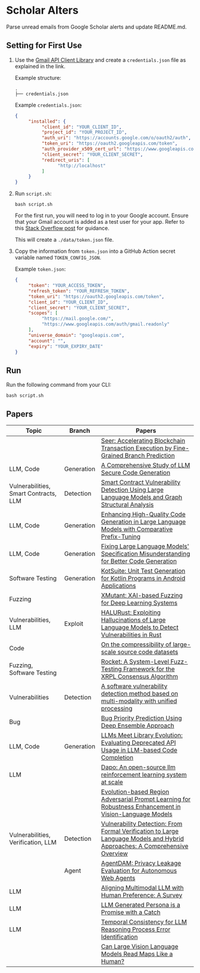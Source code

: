 # Scholar Alters
Parse unread emails from Google Scholar alerts and update README.md.

## Setting for First Use
1. Use the [Gmail API Client Library](https://developers.google.com/gmail/api/quickstart/python) and create a `credentials.json` file as explained in the link.

    Example structure:
    ```
    .
    ├── credentials.json
    ```

    Example `credentials.json`:
    ```json
    {
         "installed": {
              "client_id": "YOUR_CLIENT_ID",
              "project_id": "YOUR_PROJECT_ID",
              "auth_uri": "https://accounts.google.com/o/oauth2/auth",
              "token_uri": "https://oauth2.googleapis.com/token",
              "auth_provider_x509_cert_url": "https://www.googleapis.com/oauth2/v1/certs",
              "client_secret": "YOUR_CLIENT_SECRET",
              "redirect_uris": [
                    "http://localhost"
              ]
         }
    }
    ```

2. Run `script.sh`:
    ```
    bash script.sh
    ```
    For the first run, you will need to log in to your Google account. Ensure that your Gmail account is added as a test user for your app. Refer to this [Stack Overflow post](https://stackoverflow.com/questions/75454425/access-blocked-project-has-not-completed-the-google-verification-process) for guidance.

    This will create a `./data/token.json` file.

3. Copy the information from `token.json` into a GitHub Action secret variable named `TOKEN_CONFIG_JSON`.

    Example `token.json`:
    ```json
    {
         "token": "YOUR_ACCESS_TOKEN",
         "refresh_token": "YOUR_REFRESH_TOKEN",
         "token_uri": "https://oauth2.googleapis.com/token",
         "client_id": "YOUR_CLIENT_ID",
         "client_secret": "YOUR_CLIENT_SECRET",
         "scopes": [
              "https://mail.google.com/",
              "https://www.googleapis.com/auth/gmail.readonly"
         ],
         "universe_domain": "googleapis.com",
         "account": "",
         "expiry": "YOUR_EXPIRY_DATE"
    }
    ```

## Run
Run the following command from your CLI:
```
bash script.sh
```

## Papers

| Topic | Branch | Papers |
| --- | --- | --- |
|  |  | [Seer: Accelerating Blockchain Transaction Execution by Fine-Grained Branch Prediction](https://scholar.google.com/scholar_url?url=https://www.vldb.org/pvldb/vol18/p822-xiao.pdf&hl=en&sa=X&d=11168060766901762929&ei=ssz2Z4fjDo-j6rQPq-ro-Qg&scisig=AFWwaeaPUcL3LwL9BAYItnVcd0Fp&oi=scholaralrt&hist=ylyK0_8AAAAJ:4974034551180671527:AFWwaebZb4G2z_XAHxtUtGUOv8go&html=&pos=0&folt=cit) |
| LLM, Code | Generation | [A Comprehensive Study of LLM Secure Code Generation](https://scholar.google.com/scholar_url?url=https://arxiv.org/pdf/2503.15554%3F&hl=en&sa=X&d=1363137439941333778&ei=ssz2Z7-hDZyV6rQPq4Lz0Q4&scisig=AFWwaea70lzbx-2dnx-SlddbyIDc&oi=scholaralrt&hist=ylyK0_8AAAAJ:4812769200119993430:AFWwaeYwgMeQSPpxCfDXmGy5aE3n&html=&pos=0&folt=rel) |
| Vulnerabilities, Smart Contracts, LLM | Detection | [Smart Contract Vulnerability Detection Using Large Language Models and Graph Structural Analysis](https://scholar.google.com/scholar_url?url=https://www.sciencedirect.com/org/science/article/pii/S1546221825002504&hl=en&sa=X&d=4504820058459498391&ei=ssz2Z7-hDZyV6rQPq4Lz0Q4&scisig=AFWwaeZMeaniylWwEGOyOdrF9Ulz&oi=scholaralrt&hist=ylyK0_8AAAAJ:4812769200119993430:AFWwaeYwgMeQSPpxCfDXmGy5aE3n&html=&pos=1&folt=rel) |
| LLM, Code | Generation | [Enhancing High-Quality Code Generation in Large Language Models with Comparative Prefix-Tuning](https://scholar.google.com/scholar_url?url=https://arxiv.org/pdf/2503.09020&hl=en&sa=X&d=274986171076802173&ei=ssz2Z9HpFMCSieoPxdaHyQM&scisig=AFWwaea-q7yfbqCfb2mRj_yZrJ7q&oi=scholaralrt&hist=ylyK0_8AAAAJ:17903213248891513419:AFWwaeaeIo1O_qAhRJzogmnex0DM&html=&pos=0&folt=rel) |
| LLM, Code | Generation | [Fixing Large Language Models' Specification Misunderstanding for Better Code Generation](https://scholar.google.com/scholar_url?url=https://drive.google.com/file/d/1eiTmCxYs6FgdxCZNOdS9egz6U1Jf4wOL/view&hl=en&sa=X&d=6513233471596826292&ei=ssz2Z9HpFMCSieoPxdaHyQM&scisig=AFWwaeZjNzZZqbOuWO8MZmi5NgiS&oi=scholaralrt&hist=ylyK0_8AAAAJ:17903213248891513419:AFWwaeaeIo1O_qAhRJzogmnex0DM&html=&pos=1&folt=rel) |
| Software Testing | Generation | [KotSuite: Unit Test Generation for Kotlin Programs in Android Applications](https://scholar.google.com/scholar_url?url=https://qixin5.github.io/files/pdf/research/icpc25kotsuite.pdf&hl=en&sa=X&d=4160603672644182246&ei=ssz2Z9HpFMCSieoPxdaHyQM&scisig=AFWwaebk9skrRKkb80KaNdrfD3RV&oi=scholaralrt&hist=ylyK0_8AAAAJ:17903213248891513419:AFWwaeaeIo1O_qAhRJzogmnex0DM&html=&pos=2&folt=rel) |
| Fuzzing |  | [XMutant: XAI-based Fuzzing for Deep Learning Systems](https://scholar.google.com/scholar_url?url=https://arxiv.org/pdf/2503.07222&hl=en&sa=X&d=13793734475605200419&ei=ssz2Z9HpFMCSieoPxdaHyQM&scisig=AFWwaeYnfys4dbn96t74wYrCxCKf&oi=scholaralrt&hist=ylyK0_8AAAAJ:17903213248891513419:AFWwaeaeIo1O_qAhRJzogmnex0DM&html=&pos=3&folt=rel) |
| Vulnerabilities, LLM | Exploit | [HALURust: Exploiting Hallucinations of Large Language Models to Detect Vulnerabilities in Rust](https://scholar.google.com/scholar_url?url=https://arxiv.org/pdf/2503.10793&hl=en&sa=X&d=5829414047755650757&ei=ssz2Z9HpFMCSieoPxdaHyQM&scisig=AFWwaeY9qSDL2ktzIVFeZhrU-G2d&oi=scholaralrt&hist=ylyK0_8AAAAJ:17903213248891513419:AFWwaeaeIo1O_qAhRJzogmnex0DM&html=&pos=4&folt=rel) |
| Code |  | [On the compressibility of large-scale source code datasets](https://scholar.google.com/scholar_url?url=https://www.sciencedirect.com/science/article/pii/S0164121225000974&hl=en&sa=X&d=2847125099270029302&ei=ssz2Z9HpFMCSieoPxdaHyQM&scisig=AFWwaeYjHT3aJfr7ec96-PkHPbPL&oi=scholaralrt&hist=ylyK0_8AAAAJ:17903213248891513419:AFWwaeaeIo1O_qAhRJzogmnex0DM&html=&pos=5&folt=rel) |
| Fuzzing, Software Testing |  | [Rocket: A System-Level Fuzz-Testing Framework for the XRPL Consensus Algorithm](https://scholar.google.com/scholar_url?url=https://research.tudelft.nl/en/publications/rocket-a-system-level-fuzz-testing-framework-for-the-xrpl-consens&hl=en&sa=X&d=1494719845448823376&ei=ssz2Z9HpFMCSieoPxdaHyQM&scisig=AFWwaeaP7GjQ1pEEgZqDthdjYWEH&oi=scholaralrt&hist=ylyK0_8AAAAJ:17903213248891513419:AFWwaeaeIo1O_qAhRJzogmnex0DM&html=&pos=6&folt=rel) |
| Vulnerabilities | Detection | [A software vulnerability detection method based on multi-modality with unified processing](https://scholar.google.com/scholar_url?url=https://www.sciencedirect.com/science/article/pii/S0950584925000424&hl=en&sa=X&d=5319209508677612172&ei=ssz2Z5-hEIWlieoPxarRgAo&scisig=AFWwaeZxHxmCJPLJLYUF5XxVdqjT&oi=scholaralrt&hist=ylyK0_8AAAAJ:5865787842749446205:AFWwaeYRVjm7Uk5GklbyG-nM5aLh&html=&pos=0&folt=rel) |
| Bug |  | [Bug Priority Prediction Using Deep Ensemble Approach](https://scholar.google.com/scholar_url?url=https://www.sciencedirect.com/science/article/pii/S1568494625004090&hl=en&sa=X&d=5946690942891386490&ei=ssz2Z5-hEIWlieoPxarRgAo&scisig=AFWwaeaTWUgoypsuT8nvfYOn5n5-&oi=scholaralrt&hist=ylyK0_8AAAAJ:5865787842749446205:AFWwaeYRVjm7Uk5GklbyG-nM5aLh&html=&pos=1&folt=rel) |
| LLM, Code | Generation | [LLMs Meet Library Evolution: Evaluating Deprecated API Usage in LLM-based Code Completion](https://scholar.google.com/scholar_url?url=https://www.computer.org/csdl/proceedings-article/icse/2025/056900a781/251mHK5tjdC&hl=en&sa=X&d=4291983748355056793&ei=ssz2Z6KAE_Cj6rQPrrHXyQ4&scisig=AFWwaebbFgNB42GTnyK8DsY5wt9u&oi=scholaralrt&hist=ylyK0_8AAAAJ:15287030194885030172:AFWwaeaPsVnV5GguxDkLdcyPdvnA&html=&pos=0&folt=rel) |
| LLM |  | [Dapo: An open-source llm reinforcement learning system at scale](https://scholar.google.com/scholar_url?url=https://arxiv.org/pdf/2503.14476&hl=en&sa=X&d=1968980266662184520&ei=ssz2Z6KAE_Cj6rQPrrHXyQ4&scisig=AFWwaebXNS6d8Y_C8FG4sfvmXe0u&oi=scholaralrt&hist=ylyK0_8AAAAJ:15287030194885030172:AFWwaeaPsVnV5GguxDkLdcyPdvnA&html=&pos=1&folt=rel) |
|  |  | [Evolution-based Region Adversarial Prompt Learning for Robustness Enhancement in Vision-Language Models](https://scholar.google.com/scholar_url?url=https://arxiv.org/pdf/2503.12874&hl=en&sa=X&d=4288320110718600484&ei=ssz2Z6KAE_Cj6rQPrrHXyQ4&scisig=AFWwaebZ47dtXpHPS7gkzptvLmTz&oi=scholaralrt&hist=ylyK0_8AAAAJ:15287030194885030172:AFWwaeaPsVnV5GguxDkLdcyPdvnA&html=&pos=2&folt=rel) |
| Vulnerabilities, Verification, LLM | Detection | [Vulnerability Detection: From Formal Verification to Large Language Models and Hybrid Approaches: A Comprehensive Overview](https://scholar.google.com/scholar_url?url=https://arxiv.org/pdf/2503.10784&hl=en&sa=X&d=12911561823202945144&ei=ssz2Z6KAE_Cj6rQPrrHXyQ4&scisig=AFWwaeYhatByJp-efqzH8QuYSI72&oi=scholaralrt&hist=ylyK0_8AAAAJ:15287030194885030172:AFWwaeaPsVnV5GguxDkLdcyPdvnA&html=&pos=3&folt=rel) |
|  | Agent | [AgentDAM: Privacy Leakage Evaluation for Autonomous Web Agents](https://scholar.google.com/scholar_url?url=https://arxiv.org/pdf/2503.09780%3F&hl=en&sa=X&d=12860650719968363446&ei=ssz2Z6KAE_Cj6rQPrrHXyQ4&scisig=AFWwaeaZP1nOXGDyZqifdZ_WOtaf&oi=scholaralrt&hist=ylyK0_8AAAAJ:15287030194885030172:AFWwaeaPsVnV5GguxDkLdcyPdvnA&html=&pos=4&folt=rel) |
| LLM |  | [Aligning Multimodal LLM with Human Preference: A Survey](https://scholar.google.com/scholar_url?url=https://arxiv.org/pdf/2503.14504&hl=en&sa=X&d=1315835665997175613&ei=ssz2Z6KAE_Cj6rQPrrHXyQ4&scisig=AFWwaeaYxO6Scdjrz2Sdyj1j9_2t&oi=scholaralrt&hist=ylyK0_8AAAAJ:15287030194885030172:AFWwaeaPsVnV5GguxDkLdcyPdvnA&html=&pos=5&folt=rel) |
| LLM |  | [LLM Generated Persona is a Promise with a Catch](https://scholar.google.com/scholar_url?url=https://arxiv.org/pdf/2503.16527&hl=en&sa=X&d=15287455255324878097&ei=ssz2Z6KAE_Cj6rQPrrHXyQ4&scisig=AFWwaeYIlIV_cXUCW5nMHAbkIUyA&oi=scholaralrt&hist=ylyK0_8AAAAJ:15287030194885030172:AFWwaeaPsVnV5GguxDkLdcyPdvnA&html=&pos=6&folt=rel) |
| LLM |  | [Temporal Consistency for LLM Reasoning Process Error Identification](https://scholar.google.com/scholar_url?url=https://arxiv.org/pdf/2503.14495&hl=en&sa=X&d=18020288792776836625&ei=ssz2Z6KAE_Cj6rQPrrHXyQ4&scisig=AFWwaeba3ShxiqHc2VTrBXbMnsjA&oi=scholaralrt&hist=ylyK0_8AAAAJ:15287030194885030172:AFWwaeaPsVnV5GguxDkLdcyPdvnA&html=&pos=7&folt=rel) |
|  |  | [Can Large Vision Language Models Read Maps Like a Human?](https://scholar.google.com/scholar_url?url=https://arxiv.org/pdf/2503.14607&hl=en&sa=X&d=17711792295989679905&ei=ssz2Z6KAE_Cj6rQPrrHXyQ4&scisig=AFWwaearFz0gduqYT1JLvxjv6dno&oi=scholaralrt&hist=ylyK0_8AAAAJ:15287030194885030172:AFWwaeaPsVnV5GguxDkLdcyPdvnA&html=&pos=9&folt=rel) |

